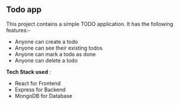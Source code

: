 ## Todo app

This project contains a simple TODO application. 
It has the following features:-

- Anyone can create a todo
- Anyone can see their existing todos
- Anyone can mark a todo as done
- Anyone can delete a todo

**Tech Stack used** :
- React for Frontend
- Express for Backend 
- MongoDB for Database